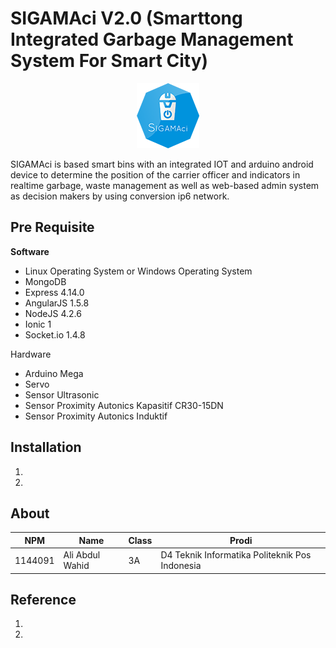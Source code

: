# SIGAMAci V2.0 (Smarttong Integrated Garbage Management System For Smart City)
<p align="center">
  <img src="./img/laporan/logo-sigamaci.png">
</p>
SIGAMAci is based smart bins with an integrated IOT and arduino android device to determine the position of the carrier officer and indicators in realtime garbage, waste management as well as web-based admin system as decision makers by using conversion ip6 network.

## Pre Requisite
**Software**
* Linux Operating System or Windows Operating System
* MongoDB
* Express 4.14.0
* AngularJS 1.5.8
* NodeJS 4.2.6
* Ionic 1
* Socket.io 1.4.8

Hardware
* Arduino Mega
* Servo
* Sensor Ultrasonic
* Sensor Proximity Autonics Kapasitif CR30-15DN
* Sensor Proximity Autonics Induktif 

## Installation
1.
1.

## About

NPM| Name| Class | Prodi
------------ | ------------- | ------------- | -------------
1144091| Ali Abdul Wahid| 3A| D4 Teknik Informatika Politeknik Pos Indonesia

## Reference
1.
1.